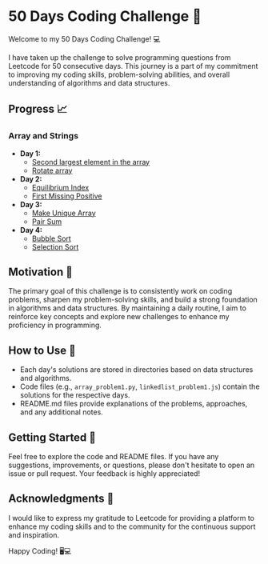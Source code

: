 # 50 Days Coding Challenge 🚀

Welcome to my 50 Days Coding Challenge! 💻

I have taken up the challenge to solve programming questions from Leetcode for 50 consecutive days. This journey is a part of my commitment to improving my coding skills, problem-solving abilities, and overall understanding of algorithms and data structures.

## Progress 📈

### Array and Strings
- **Day 1:**
  - [Second largest element in the array](https://github.com/SanskarSh/50-Days-Coding-Challenge/tree/main/Second%20largest%20element%20in%20the%20array)
  - [Rotate array](https://github.com/SanskarSh/50-Days-Coding-Challenge/tree/main/Rotate%20array)
- **Day 2:**
  - [Equilibrium Index](https://github.com/SanskarSh/50-Days-Coding-Challenge/tree/main/Equilibrium%20Index)
  - [First Missing Positive](https://github.com/SanskarSh/50-Days-Coding-Challenge/tree/main/First%20Missing%20Positive)
- **Day 3:**
  - [Make Unique Array](https://github.com/SanskarSh/50-Days-Coding-Challenge/tree/main/Make%20Unique%20Array)
  - [Pair Sum](https://github.com/SanskarSh/50-Days-Coding-Challenge/tree/main/Pair%20Sum)
- **Day 4:**
  - [Bubble Sort](https://github.com/SanskarSh/50-Days-Coding-Challenge/tree/main/Bubble%20Sort)
  - [Selection Sort](https://github.com/SanskarSh/50-Days-Coding-Challenge/tree/main/Selection%20Sort)

## Motivation 🌟

The primary goal of this challenge is to consistently work on coding problems, sharpen my problem-solving skills, and build a strong foundation in algorithms and data structures. By maintaining a daily routine, I aim to reinforce key concepts and explore new challenges to enhance my proficiency in programming.

## How to Use 🤔

- Each day's solutions are stored in directories based on data structures and algorithms.
- Code files (e.g., `array_problem1.py`, `linkedlist_problem1.js`) contain the solutions for the respective days.
- README.md files provide explanations of the problems, approaches, and any additional notes.

## Getting Started 🚀

Feel free to explore the code and README files. If you have any suggestions, improvements, or questions, please don't hesitate to open an issue or pull request. Your feedback is highly appreciated!

## Acknowledgments 🙏

I would like to express my gratitude to Leetcode for providing a platform to enhance my coding skills and to the community for the continuous support and inspiration.

Happy Coding! 🖥💻
